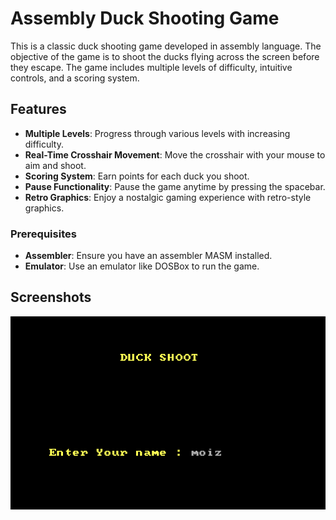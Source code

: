 # Assembly Duck Shooting Game

This is a classic duck shooting game developed in assembly language. The objective of the game is to shoot the ducks flying across the screen before they escape. The game includes multiple levels of difficulty, intuitive controls, and a scoring system.

## Features

- **Multiple Levels**: Progress through various levels with increasing difficulty.
- **Real-Time Crosshair Movement**: Move the crosshair with your mouse to aim and shoot.
- **Scoring System**: Earn points for each duck you shoot.
- **Pause Functionality**: Pause the game anytime by pressing the spacebar.
- **Retro Graphics**: Enjoy a nostalgic gaming experience with retro-style graphics.

### Prerequisites

- **Assembler**: Ensure you have an assembler MASM installed.
- **Emulator**: Use an emulator like DOSBox to run the game.

## Screenshots

![Game Screenshot](Images/Screenshot1.png)
